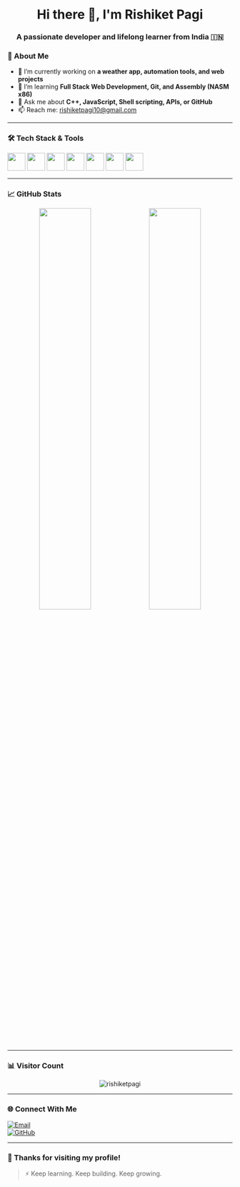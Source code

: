 <h1 align="center">Hi there 👋, I'm Rishiket Pagi</h1>
<h3 align="center">A passionate developer and lifelong learner from India 🇮🇳</h3>


### 🌟 About Me

- 🔭 I’m currently working on **a weather app, automation tools, and web projects**
- 🌱 I’m learning **Full Stack Web Development, Git, and Assembly (NASM x86)**
- 💬 Ask me about **C++, JavaScript, Shell scripting, APIs, or GitHub**
- 📫 Reach me: [rishiketpagi10@gmail.com](mailto:rishiketpagi10@gmail.com)
---

### 🛠️ Tech Stack & Tools

<p>
  <img src="https://cdn.jsdelivr.net/gh/devicons/devicon/icons/cplusplus/cplusplus-original.svg" width="40" />
  <img src="https://cdn.jsdelivr.net/gh/devicons/devicon/icons/html5/html5-original.svg" width="40" />
  <img src="https://cdn.jsdelivr.net/gh/devicons/devicon/icons/css3/css3-original.svg" width="40" />
  <img src="https://cdn.jsdelivr.net/gh/devicons/devicon/icons/javascript/javascript-original.svg" width="40" />
  <img src="https://cdn.jsdelivr.net/gh/devicons/devicon/icons/bash/bash-original.svg" width="40" />
  <img src="https://cdn.jsdelivr.net/gh/devicons/devicon/icons/git/git-original.svg" width="40" />
  <img src="https://cdn.jsdelivr.net/gh/devicons/devicon/icons/vscode/vscode-original.svg" width="40" />
</p>

---

### 📈 GitHub Stats

<p align="center">
  <img width="48%" src="https://github-readme-stats.vercel.app/api?username=rishiketpagi&show_icons=true&theme=tokyonight&count_private=true" />
  <img width="48%" src="https://github-readme-streak-stats.herokuapp.com/?user=rishiketpagi&theme=tokyonight" />
</p>

---

### 📊 Visitor Count

<p align="center">
  <img src="https://komarev.com/ghpvc/?username=rishiketpagi&label=Profile+Views&color=blue&style=flat" alt="rishiketpagi" />
</p>

---

### 🌐 Connect With Me

[![Email](https://img.shields.io/badge/Gmail-red?logo=gmail&logoColor=white)](mailto:rishiketpagi10@gmail.com)  
[![GitHub](https://img.shields.io/badge/GitHub-black?logo=github)](https://github.com/rishiketpagi)

---

### 🙌 Thanks for visiting my profile!

> ⚡ Keep learning. Keep building. Keep growing.
